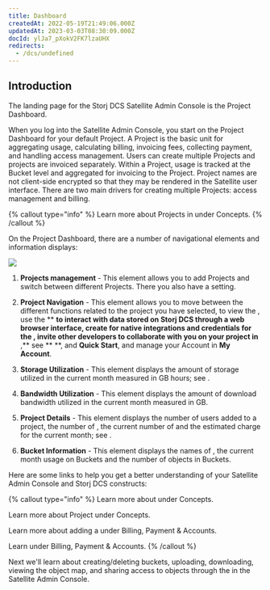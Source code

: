 ```yaml
---
title: Dashboard
createdAt: 2022-05-19T21:49:06.000Z
updatedAt: 2023-03-03T08:30:09.000Z
docId: ylJa7_pXokV2FK7lzaUHX
redirects:
  - /dcs/undefined
---
```


## Introduction

The landing page for the Storj DCS Satellite Admin Console is the Project  Dashboard.

When you log into the Satellite Admin Console, you start on the Project Dashboard for your default Project. A Project is the basic unit for aggregating usage, calculating billing, invoicing fees,  collecting payment, and handling access management. Users can create multiple Projects and projects are invoiced separately. Within a Project, usage is tracked at the Bucket level and aggregated for invoicing to the Project. Project names are not client-side encrypted so that they may be rendered in the Satellite user interface. There are two main drivers for creating multiple Projects: access management and billing.

{% callout type="info"  %} 
Learn more about Projects in [](docId\:M-5oxBinC6J1D-qSNjKYS) under Concepts.
{% /callout %}

On the Project Dashboard, there are a number of navigational elements and information displays:

![](https://archbee-image-uploads.s3.amazonaws.com/kv3plx2xmXcUGcVl4Lttj/ciTyxd2Es4DaozorgD9wQ_dashboardpro1-projectactive.png)

1.  &#x20;**Projects management** - This element allows you to add Projects and switch between different Projects. There you also have a [](docId\:s9MmhnH5OaJrTszOozt3k)  setting.

2.  **Project Navigation** - This element allows you to move between the different functions related to the project you have selected, to view the [](docId\:k6QwBZM3hnzxkCuQxLOal), use the [](docId\:pxdnqsVDjCLZgeEXt2S6x)**  **to interact with data stored on Storj DCS through a web browser interface, create [](docId\:XKib9SzjtEXTXWvdyYWX6)for native integrations and credentials for the [](docId\:yYCzPT8HHcbEZZMvfoCFa), invite other developers to collaborate with you on your project in [](docId:0_4hY4Dp5ju9B8Ec6OTf3)**  ,** see [](docId\:Hurx0SirlRp_O5aUzew7_)** **, and **Quick Start**, and manage your Account in **My Account**.

3.  **Storage Utilization** - This element displays the amount of storage utilized in the current month measured in GB hours; see [](docId:59T_2l7c1rvZVhI8p91VX).&#x20;

4.  **Bandwidth Utilization** - This element displays the amount of download bandwidth utilized in the current month measured in GB.

5.  **Project Details** - This element displays the number of users added to a project, the number of  [](docId\:XKib9SzjtEXTXWvdyYWX6),  the current number of[](docId\:M-5oxBinC6J1D-qSNjKYS) and the estimated charge for the current month; see [](docId:59T_2l7c1rvZVhI8p91VX).&#x20;

6.  **Bucket Information** - This element displays the names of [](docId\:M-5oxBinC6J1D-qSNjKYS) , the current month usage on Buckets and the number of objects in Buckets.

Here are some links to help you get a better understanding of your Satellite Admin Console and Storj DCS constructs:

{% callout type="info"  %} 
Learn more about [](docId\:M-5oxBinC6J1D-qSNjKYS)  under Concepts.

Learn more about Project [](docId\:Zrbz4XYhIOm99hhRShWHg)  under Concepts.

Learn more about adding a [](docId:7U4_uu6Pzg6u2N6FpV9VE) under Billing, Payment & Accounts.

Learn [](docId:59T_2l7c1rvZVhI8p91VX)  under Billing, Payment & Accounts.
{% /callout %}

Next we'll learn about creating/deleting buckets, uploading, downloading, viewing the object map, and sharing access to objects through the [](docId:4oDAezF-FcfPr0WPl7knd)  in the Satellite Admin Console.

